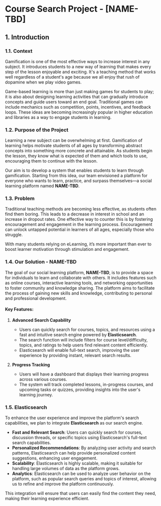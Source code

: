 # Course Search Project - [NAME-TBD]

## 1. Introduction

### 1.1. Context
Gamification is one of the most effective ways to increase interest in any subject. It introduces students to a new way of learning that makes every step of the lesson enjoyable and exciting. It's a teaching method that works well regardless of a student's age because we all enjoy that rush of dopamine when we play video games.

Game-based learning is more than just making games for students to play; it is also about designing learning activities that can gradually introduce concepts and guide users toward an end goal. Traditional games can include mechanics such as competition, points, incentives, and feedback loops. These ideas are becoming increasingly popular in higher education and libraries as a way to engage students in learning.

### 1.2. Purpose of the Project
Learning a new subject can be overwhelming at first. Gamification of learning helps motivate students of all ages by transforming abstract concepts into something more concrete and attainable. As students begin the lesson, they know what is expected of them and which tools to use, encouraging them to continue with the lesson.

Our aim is to develop a system that enables students to learn through gamification. Starting from this idea, our team envisioned a platform for everyone who wants to learn, practice, and surpass themselves—a social learning platform named **NAME-TBD**.

### 1.3. Problem
Traditional teaching methods are becoming less effective, as students often find them boring. This leads to a decrease in interest in school and an increase in dropout rates. One effective way to counter this is by fostering encouragement and engagement in the learning process. Encouragement can unlock untapped potential in learners of all ages, especially those who struggle.

With many students relying on eLearning, it’s more important than ever to boost learner motivation through stimulation and engagement.

### 1.4. Our Solution - NAME-TBD
The goal of our social learning platform, **NAME-TBD**, is to provide a space for individuals to learn and collaborate with others. It includes features such as online courses, interactive learning tools, and networking opportunities to foster community and knowledge sharing. The platform aims to facilitate the process of gaining new skills and knowledge, contributing to personal and professional development.

#### Key Features:

1. **Advanced Search Capability**
    - Users can quickly search for courses, topics, and resources using a fast and intuitive search engine powered by **Elasticsearch**.
    - The search function will include filters for course level/difficulty, topics, and ratings to help users find relevant content efficiently.
    - Elasticsearch will enable full-text search, improving the user experience by providing instant, relevant search results.

2. **Progress Tracking**
    - Users will have a dashboard that displays their learning progress across various courses.
    - The system will track completed lessons, in-progress courses, and upcoming tasks or quizzes, providing insights into the user's learning journey.

### 1.5. Elasticsearch
To enhance the user experience and improve the platform's search capabilities, we plan to integrate **Elasticsearch** as our search engine.

- **Fast and Relevant Search**: Users can quickly search for courses, discussion threads, or specific topics using Elasticsearch's full-text search capabilities.
- **Personalized Recommendations**: By analyzing user activity and search patterns, Elasticsearch can help provide personalized content suggestions, enhancing user engagement.
- **Scalability**: Elasticsearch is highly scalable, making it suitable for handling large volumes of data as the platform grows.
- **Analytics**: Elasticsearch can be used to analyze user behavior on the platform, such as popular search queries and topics of interest, allowing us to refine and improve the platform continuously.

This integration will ensure that users can easily find the content they need, making their learning experience efficient.
